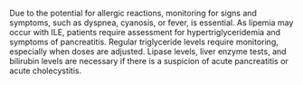 Due to the potential for allergic reactions, monitoring for signs and symptoms, such as dyspnea, cyanosis, or fever, is essential. As lipemia may occur with ILE, patients require assessment for hypertriglyceridemia and symptoms of pancreatitis. Regular triglyceride levels require monitoring, especially when doses are adjusted. Lipase levels, liver enzyme tests, and bilirubin levels are necessary if there is a suspicion of acute pancreatitis or acute cholecystitis.